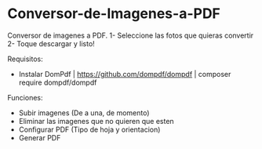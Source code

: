 # Conversor-de-Imagenes-a-PDF

Conversor de imagenes a PDF. 
1- Seleccione las fotos que quieras convertir
2- Toque descargar y listo!

Requisitos:
- Instalar DomPdf | https://github.com/dompdf/dompdf | composer require dompdf/dompdf

Funciones:
- Subir imagenes (De a una, de momento)
- Eliminar las imagenes que no quieren que esten
- Configurar PDF (Tipo de hoja y orientacion)
- Generar PDF
